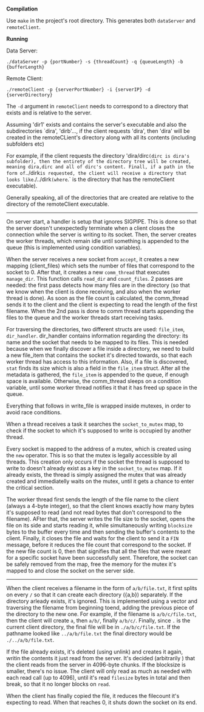 **Compilation**

Use `make` in the project's root directory. This generates both `dataServer` and `remoteClient`.

**Running** 

Data Server:

`./dataServer -p {portNumber} -s {threadCount} -q {queueLength} -b {bufferLength}`

Remote Client:

`./remoteClient -p {serverPortNumber} -i {serverIP} -d {serverDirectory}`

The `-d` argument in `remoteClient` needs to correspond to a directory that exists and is relative to the server. 

Assuming 'dir1' exists and contains the server's executable and also the subdirectories `dira', 'dirb'..., if  the client 
requests 'dira', then 'dira' will be created in the remoteCLient's directory along with all its contents (including subfolders etc)

For example, if the client requests the directory 'dira/dirc` (dirc is dira's subfolder), then the entirety of the directory tree will be created,
meaning dira,dirc and all of dirc's content. Finall, if a path in the form of `../dirk` is requested, the client will receive a directory that looks like
`./../dirk` (where `.` is the directory that has the remoteClient executable).

Generally speaking, all of the directories that are created are relative to the directory of the remoteClient executable. 

***

On server start, a handler is setup that ignores SIGPIPE. This is done so that the server doesn't unexpectedly terminate when a client closes the connection while
the server is writing to its socket. Then, the server creates the worker threads, which remain idle until something is appended to the queue (this is implemented using
condition variables).

When the server receives a new socket from `accept`, it creates a new mapping (client_files) which sets the number of files that correspond to the socket to 0. After that,
it creates a new `comm_thread` that executes `manage_dir`. This function calls `read_dir` and `count_files`. 2 passes are needed: the first pass detects how many files are in the
directory (so that we know when the client is done receiving, and also when the worker thread is done). As soon as the file count is calculated, the comm_thread sends it to the client and the client
is expecting to read the length of the first filename. When the 2nd pass is done to comm thread starts appending the files to the queue and the worker threads start receiving tasks.

For traversing the directories, two different structs are used: `file_item`, `dir_handler`. dir_handler contains information regarding the directory: its name and the socket that needs to be 
mapped to its files. This is needed because when we finally discover a file inside a directory, we need to build a new file_item that contains the socket it's directed towards, so that each worker thread
has access to this information. Also, if a file is discovered, `stat` finds its size which is also a field in the `file_item` struct. After all the metadata is gathered, the `file_item` is appended to the queue,
if enough space is available. Otherwise, the comm_thread sleeps on a condition variable, until some worker thread notifies it that it has freed up space in the queue.

Everything that follows in write_file is wrapped inside mutexes, in order to avoid race conditions.

When a thread receives a task it searches the `socket_to_mutex` map, to check if the socket to which it's supposed to write is occupied by another thread.

Every socket is mapped to the address of a mutex, which is created using the `new` operator. This is so that the mutex is legally accessible by all threads. This creation only occurs if the socket the thread
is supposed to write to doesn't already exist as a key in the `socket_to_mutex` map. If it already exists, the thread is simply assigned the mutex that was already created and immediatelly waits on the mutex, until it gets a chance
to enter the critical section.

The worker thread first sends the length of the file name to the client (always a 4-byte integer), so that the client knows exactly how many bytes it's supposed to read (and not read bytes that don't correspond to the filename).
AFter that, the server writes the file size to the socket, opens the file on its side and starts reading it, while simultaneously writing `blocksize` bytes to the buffer every time and then sending the buffer's contents to the client.
Finally, it closes the file and waits for the client to send it a `FIN` message, before it reduces the file count that correspond to the socket. If the new file count is 0, then that signifies that all the files that were meant for a specific
socket have been successfully sent. Therefore, the socket can be safely removed from the map, free the memory for the mutex it's mapped to and close the socket on the server side.

***

When the client receives a filename in the form of `a/b/file.txt`, it first splits on every `/` so that it can create each directory ({a,b}) separately. If the directory arleady exists, it's ignored. This is implemented using a vector
and traversing the filename from beginning toend, adding the previous piece of the directory to the new one. For example, if the filename is `a/b/c/file.txt`, then the client will create `a`, then `a/b/`, finally `a/b/c/`.
Finally, since `.` is the current client directory, the final file will be in `./a/b/c/file.txt`. If the pathname looked like `../a/b/file.txt` the final directory would be `./../a/b/file.txt`.

If the file already exists, it's deleted (using unlink) and creates it again, writin the contents it just read from the server. It's decided  (arbitrarily ) that the client reads from the server in 4096-byte chunks. If the blocksize is smaller,
there's no issue. The client will only read as much as needed with each read call (up to 4096), until it's read `filesize` bytes in total and then break, so that it no longer blocks on `read`.

When the client has finally copied the file, it reduces the filecount it's expecting to read. When that reaches 0, it shuts down the socket on its end.

